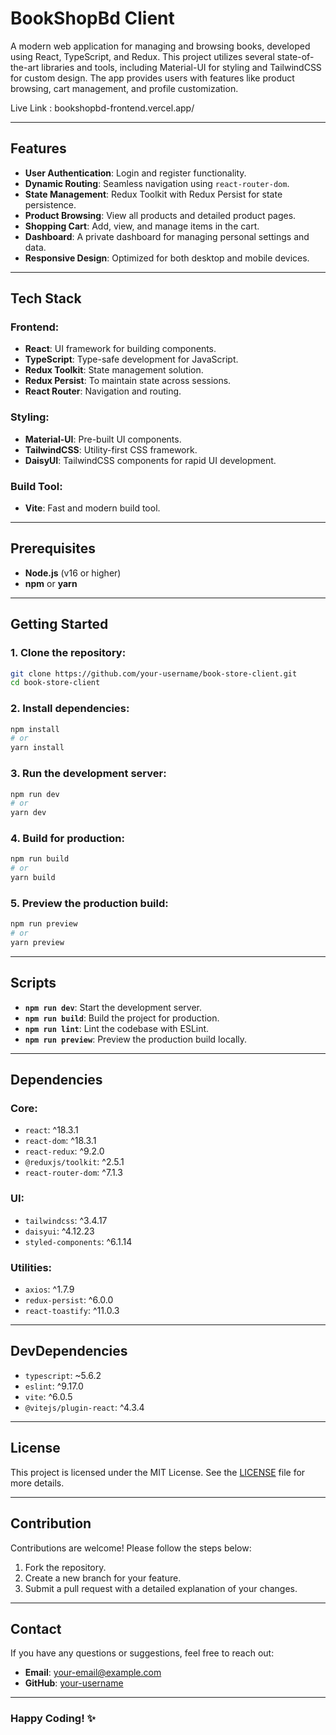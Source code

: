 # BookShopBd Client

A modern web application for managing and browsing books, developed using React, TypeScript, and Redux. This project utilizes several state-of-the-art libraries and tools, including Material-UI for styling and TailwindCSS for custom design. The app provides users with features like product browsing, cart management, and profile customization.

Live Link : bookshopbd-frontend.vercel.app/

---

## Features

- **User Authentication**: Login and register functionality.
- **Dynamic Routing**: Seamless navigation using `react-router-dom`.
- **State Management**: Redux Toolkit with Redux Persist for state persistence.
- **Product Browsing**: View all products and detailed product pages.
- **Shopping Cart**: Add, view, and manage items in the cart.
- **Dashboard**: A private dashboard for managing personal settings and data.
- **Responsive Design**: Optimized for both desktop and mobile devices.

---

## Tech Stack

### Frontend:
- **React**: UI framework for building components.
- **TypeScript**: Type-safe development for JavaScript.
- **Redux Toolkit**: State management solution.
- **Redux Persist**: To maintain state across sessions.
- **React Router**: Navigation and routing.

### Styling:
- **Material-UI**: Pre-built UI components.
- **TailwindCSS**: Utility-first CSS framework.
- **DaisyUI**: TailwindCSS components for rapid UI development.

### Build Tool:
- **Vite**: Fast and modern build tool.

---

## Prerequisites

- **Node.js** (v16 or higher)
- **npm** or **yarn**

---

## Getting Started

### 1. Clone the repository:
```bash
git clone https://github.com/your-username/book-store-client.git
cd book-store-client
```

### 2. Install dependencies:
```bash
npm install
# or
yarn install
```

### 3. Run the development server:
```bash
npm run dev
# or
yarn dev
```

### 4. Build for production:
```bash
npm run build
# or
yarn build
```

### 5. Preview the production build:
```bash
npm run preview
# or
yarn preview
```

---


## Scripts

- **`npm run dev`**: Start the development server.
- **`npm run build`**: Build the project for production.
- **`npm run lint`**: Lint the codebase with ESLint.
- **`npm run preview`**: Preview the production build locally.

---

## Dependencies

### Core:
- `react`: ^18.3.1
- `react-dom`: ^18.3.1
- `react-redux`: ^9.2.0
- `@reduxjs/toolkit`: ^2.5.1
- `react-router-dom`: ^7.1.3

### UI:
- `tailwindcss`: ^3.4.17
- `daisyui`: ^4.12.23
- `styled-components`: ^6.1.14

### Utilities:
- `axios`: ^1.7.9
- `redux-persist`: ^6.0.0
- `react-toastify`: ^11.0.3

---

## DevDependencies

- `typescript`: ~5.6.2
- `eslint`: ^9.17.0
- `vite`: ^6.0.5
- `@vitejs/plugin-react`: ^4.3.4

---

## License

This project is licensed under the MIT License. See the [LICENSE](LICENSE) file for more details.

---

## Contribution

Contributions are welcome! Please follow the steps below:
1. Fork the repository.
2. Create a new branch for your feature.
3. Submit a pull request with a detailed explanation of your changes.

---

## Contact

If you have any questions or suggestions, feel free to reach out:

- **Email**: your-email@example.com
- **GitHub**: [your-username](https://github.com/your-username)

---

### Happy Coding! ✨

